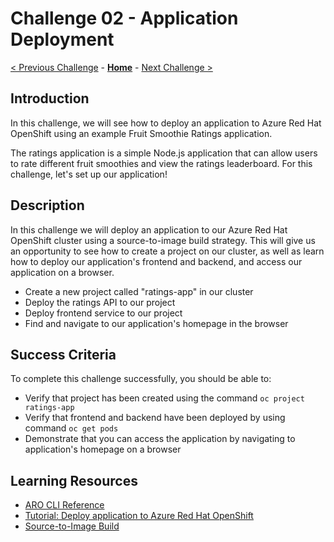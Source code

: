 # Challenge 02 - Application Deployment

[< Previous Challenge](./Challenge-01.md) - **[Home](../README.md)** - [Next Challenge >](./Challenge-03.md)

## Introduction
In this challenge, we will see how to deploy an application to Azure Red Hat OpenShift using an example Fruit Smoothie Ratings application. 

The ratings application is a simple Node.js application that can allow users to rate different fruit smoothies and view the ratings leaderboard. For this challenge, let's set up our application!

## Description
In this challenge we will deploy an application to our Azure Red Hat OpenShift cluster using a source-to-image build strategy. This will give us an opportunity to see how to create a project on our cluster, as well as learn how to deploy our application's frontend and backend, and access our application on a browser.

- Create a new project called "ratings-app" in our cluster
- Deploy the ratings API to our project
- Deploy frontend service to our project
- Find and navigate to our application's homepage in the browser

## Success Criteria
To complete this challenge successfully, you should be able to:
- Verify that project has been created using the command `oc project ratings-app`
- Verify that frontend and backend have been deployed by using command `oc get pods`
- Demonstrate that you can access the application by navigating to application's homepage on a browser

## Learning Resources
- [ARO CLI Reference](https://docs.openshift.com/aro/3/cli_reference/index.html)
- [Tutorial: Deploy application to Azure Red Hat OpenShift](https://docs.microsoft.com/en-us/azure/openshift/howto-deploy-with-s2i)
- [Source-to-Image Build](https://docs.openshift.com/aro/3/using_images/s2i_images/nodejs.html)
